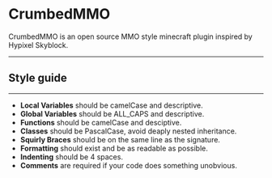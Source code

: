 # CrumbedMMO  
CrumbedMMO is an open source MMO style minecraft plugin inspired by Hypixel Skyblock.  

---
## Style guide
--- 

- **Local Variables** should be camelCase and descriptive.
- **Global Variables** should be ALL_CAPS and descriptive.
- **Functions** should be camelCase and desciptive.
- **Classes** should be PascalCase, avoid deaply nested inheritance.
- **Squirly Braces** should be on the same line as the signature.
- **Formatting** should exist and be as readable as possible.
- **Indenting** should be 4 spaces.
- **Comments** are required if your code does something unobvious.
